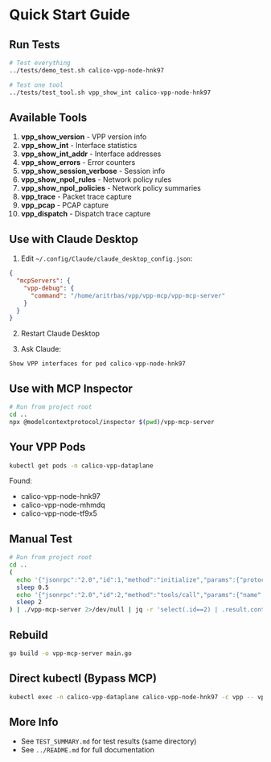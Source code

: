 # Quick Start Guide

## Run Tests

```bash
# Test everything
../tests/demo_test.sh calico-vpp-node-hnk97

# Test one tool
../tests/test_tool.sh vpp_show_int calico-vpp-node-hnk97
```

## Available Tools

1. **vpp_show_version** - VPP version info
2. **vpp_show_int** - Interface statistics  
3. **vpp_show_int_addr** - Interface addresses
4. **vpp_show_errors** - Error counters
5. **vpp_show_session_verbose** - Session info
6. **vpp_show_npol_rules** - Network policy rules
7. **vpp_show_npol_policies** - Network policy summaries
8. **vpp_trace** - Packet trace capture
9. **vpp_pcap** - PCAP capture
10. **vpp_dispatch** - Dispatch trace capture

## Use with Claude Desktop

1. Edit `~/.config/Claude/claude_desktop_config.json`:
```json
{
  "mcpServers": {
    "vpp-debug": {
      "command": "/home/aritrbas/vpp/vpp-mcp/vpp-mcp-server"
    }
  }
}
```

2. Restart Claude Desktop

3. Ask Claude:
```
Show VPP interfaces for pod calico-vpp-node-hnk97
```

## Use with MCP Inspector

```bash
# Run from project root
cd ..
npx @modelcontextprotocol/inspector $(pwd)/vpp-mcp-server
```

## Your VPP Pods

```bash
kubectl get pods -n calico-vpp-dataplane
```

Found:
- calico-vpp-node-hnk97
- calico-vpp-node-mhmdq  
- calico-vpp-node-tf9x5

## Manual Test

```bash
# Run from project root
cd ..
(
  echo '{"jsonrpc":"2.0","id":1,"method":"initialize","params":{"protocolVersion":"2024-11-05","capabilities":{},"clientInfo":{"name":"test","version":"1.0"}}}'
  sleep 0.5
  echo '{"jsonrpc":"2.0","id":2,"method":"tools/call","params":{"name":"vpp_show_int","arguments":{"pod_name":"calico-vpp-node-hnk97"}}}'
  sleep 2
) | ./vpp-mcp-server 2>/dev/null | jq -r 'select(.id==2) | .result.content[].text'
```

## Rebuild

```bash
go build -o vpp-mcp-server main.go
```

## Direct kubectl (Bypass MCP)

```bash
kubectl exec -n calico-vpp-dataplane calico-vpp-node-hnk97 -c vpp -- vppctl show int
```

## More Info

- See `TEST_SUMMARY.md` for test results (same directory)
- See `../README.md` for full documentation

